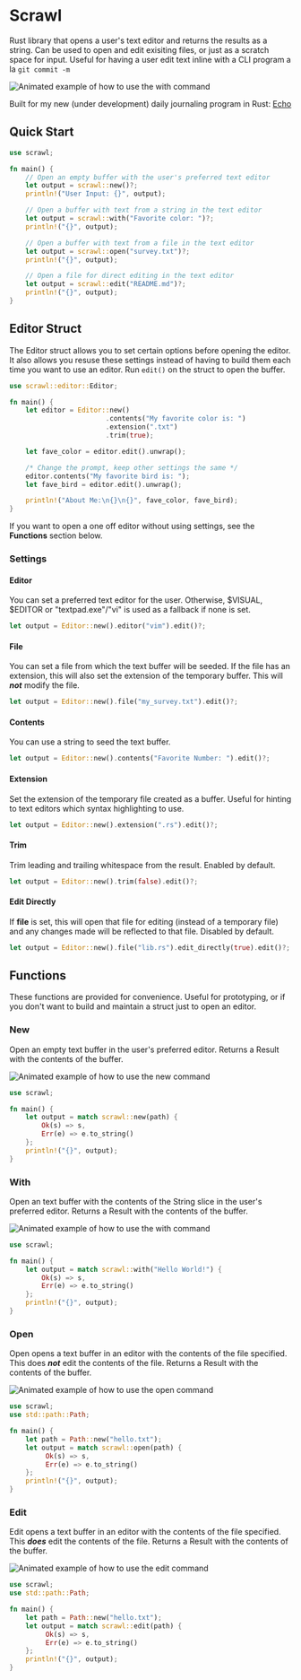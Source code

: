 # Scrawl

Rust library that opens a user's text editor and returns the results as a string. Can be used to open and edit exisiting files, or just as a scratch space for input. Useful for having a user edit text inline with a CLI program a la `git commit -m`

![Animated example of how to use the with command](https://xvrqt.sfo2.digitaloceanspaces.com/image-cache/with.gif)

Built for my new (under development) daily journaling program in Rust: [Echo](https://git.xvrqt.com/xvrqt/echo)

## Quick Start
```rust
use scrawl;

fn main() {
    // Open an empty buffer with the user's preferred text editor
    let output = scrawl::new()?;
    println!("User Input: {}", output);

    // Open a buffer with text from a string in the text editor
    let output = scrawl::with("Favorite color: ")?;
    println!("{}", output);

    // Open a buffer with text from a file in the text editor
    let output = scrawl::open("survey.txt")?;
    println!("{}", output);

    // Open a file for direct editing in the text editor
    let output = scrawl::edit("README.md")?;
    println!("{}", output);
}
```

## Editor Struct
The Editor struct allows you to set certain options before opening the editor. It also allows you resuse these settings instead of having to build them each time you want to use an editor. Run `edit()` on the struct to open the buffer.

```rust
use scrawl::editor::Editor;

fn main() {
    let editor = Editor::new()
                        .contents("My favorite color is: ")
                        .extension(".txt")
                        .trim(true);

    let fave_color = editor.edit().unwrap();

    /* Change the prompt, keep other settings the same */
    editor.contents("My favorite bird is: ");
    let fave_bird = editor.edit().unwrap();

    println!("About Me:\n{}\n{}", fave_color, fave_bird);
}
```

If you want to open a one off editor without using settings, see the **Functions** section below.

### Settings

#### Editor
You can set a preferred text editor for the user. Otherwise, $VISUAL, $EDITOR or "textpad.exe"/"vi" is used as a fallback if none is set.
```rust
let output = Editor::new().editor("vim").edit()?;
```

#### File
You can set a file from which the text buffer will be seeded. If the file has an extension, this will also set the extension of the temporary buffer. This will _**not**_ modify the file.
```rust
let output = Editor::new().file("my_survey.txt").edit()?;
```

#### Contents 
You can use a string to seed the text buffer.
```rust
let output = Editor::new().contents("Favorite Number: ").edit()?;
```

#### Extension 
Set the extension of the temporary file created as a buffer. Useful for hinting to text editors which syntax highlighting to use.
```rust
let output = Editor::new().extension(".rs").edit()?;
```

#### Trim 
Trim leading and trailing whitespace from the result. Enabled by default.
```rust
let output = Editor::new().trim(false).edit()?;
```

#### Edit Directly
If **file** is set, this will open that file for editing (instead of a temporary file) and any changes made will be reflected to that file. Disabled by default.
```rust
let output = Editor::new().file("lib.rs").edit_directly(true).edit()?;
```

## Functions
These functions are provided for convenience. Useful for prototyping, or if you don't want to build and maintain a struct just to open an editor.

### New
Open an empty text buffer in the user's preferred editor. Returns a Result<String> with the contents of the buffer.

![Animated example of how to use the new command](https://xvrqt.sfo2.digitaloceanspaces.com/image-cache/new.gif)

```rust
use scrawl;

fn main() {
    let output = match scrawl::new(path) {
        Ok(s) => s,
        Err(e) => e.to_string()
    };
    println!("{}", output);
}
```

### With
Open an text buffer with the contents of the String slice in the user's preferred editor. Returns a Result<String> with the contents of the buffer.

![Animated example of how to use the with command](https://xvrqt.sfo2.digitaloceanspaces.com/image-cache/with.gif)

```rust
use scrawl;

fn main() {
    let output = match scrawl::with("Hello World!") {
        Ok(s) => s,
        Err(e) => e.to_string()
    };
    println!("{}", output);
}
```

### Open
Open opens a text buffer in an editor with the contents of the file specified. This does _**not**_ edit the contents of the file. Returns a Result<String> with the contents of the buffer.

![Animated example of how to use the open command](https://xvrqt.sfo2.digitaloceanspaces.com/image-cache/open.gif)

```rust
use scrawl;
use std::path::Path;

fn main() {
    let path = Path::new("hello.txt");
    let output = match scrawl::open(path) {
         Ok(s) => s,
         Err(e) => e.to_string()
    };
    println!("{}", output);
}
```

### Edit
Edit opens a text buffer in an editor with the contents of the file specified. This _**does**_ edit the contents of the file. Returns a Result<String> with the contents of the buffer.

![Animated example of how to use the edit command](https://xvrqt.sfo2.digitaloceanspaces.com/image-cache/edit.gif)

```rust
use scrawl;
use std::path::Path;

fn main() {
    let path = Path::new("hello.txt");
    let output = match scrawl::edit(path) {
         Ok(s) => s,
         Err(e) => e.to_string()
    };
    println!("{}", output);
}
```

